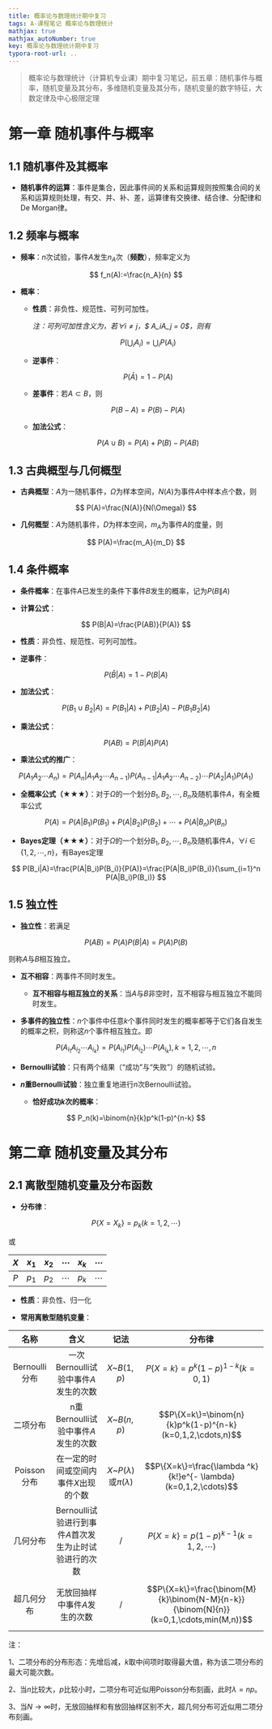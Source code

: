 ```yaml
---
title: 概率论与数理统计期中复习
tags: A-课程笔记 概率论与数理统计
mathjax: true
mathjax_autoNumber: true
key: 概率论与数理统计期中复习
typora-root-url: ..
---
```


> 概率论与数理统计（计算机专业课）期中复习笔记，前五章：随机事件与概率，随机变量及其分布，多维随机变量及其分布，随机变量的数字特征，大数定律及中心极限定理

<!--more-->

# 第一章  随机事件与概率

## 1.1 随机事件及其概率

- **随机事件的运算**：事件是集合，因此事件间的关系和运算规则按照集合间的关系和运算规则处理，有交、并、补、差，运算律有交换律、结合律、分配律和De Morgan律。

## 1.2 频率与概率

- **频率**：$n$次试验，事件$A$发生$n_A$次（**频数**），频率定义为

$$
f_n(A):=\frac{n_A}{n}
$$

- **概率**：
  
  - **性质**：非负性、规范性、可列可加性。

    *注：可列可加性含义为，若$\forall i \neq j$，$ A_iA_j = 0$，则有*

    $$
    P\bigg(\bigcup_iA_i\bigg)=\bigcup_i P(A_i)
    $$
  
  - **逆事件**：
  
    $$
    P(\bar A)=1-P(A)
    $$

  - **差事件**：若$A \subset B$，则

    $$
    P(B-A)=P(B)-P(A)
    $$

  - **加法公式**：

    $$
    P(A \cup B)=P(A)+P(B)-P(AB)
    $$

## 1.3 古典概型与几何概型

- **古典概型**：$A$为一随机事件，$\Omega$为样本空间，$N(A)$为事件$A$中样本点个数，则

$$
P(A)=\frac{N(A)}{N(\Omega)}
$$

- **几何概型**：$A$为随机事件，$D$为样本空间，$m_A$为事件$A$的度量，则

$$
P(A)=\frac{m_A}{m_D}
$$

## 1.4  条件概率

- **条件概率**：在事件$A$已发生的条件下事件$B$发生的概率，记为$P(B\|A)$

- **计算公式**：

$$
P(B|A)=\frac{P(AB)}{P(A)}
$$

- **性质**：非负性、规范性、可列可加性。

- **逆事件**：

$$
P(\bar B|A)=1-P(B|A)
$$

- **加法公式**：

$$
P(B_1\cup B_2|A)=P(B_1|A)+P(B_2|A)-P(B_1B_2|A)
$$

- **乘法公式**：

$$
P(AB)=P(B|A)P(A)
$$
  
- **乘法公式的推广**：

$$
P(A_1A_2\cdots A_n)=P(A_n|A_1A_2\cdots A_{n-1})P(A_{n-1}|A_1A_2\cdots A_{n-2})\cdots P(A_2|A_1)P(A_1)
$$

- **全概率公式（★★★）**：对于$\Omega$的一个划分$B_1,B_2,\cdots,B_n$及随机事件$A$，有全概率公式

$$
P(A)=P(A|B_1)P(B_1)+P(A|B_2)P(B_2)+\cdots+P(A|B_n)P(B_n)
$$

- **Bayes定理（★★★）**：对于$\Omega$的一个划分$B_1,B_2,\cdots,B_n$及随机事件$A$，$\forall i \in \{1,2,\cdots,n\}$，有Bayes定理

$$
P(B_i|A)=\frac{P(A|B_i)P(B_i)}{P(A)}=\frac{P(A|B_i)P(B_i)}{\sum_{i=1}^n P(A|B_i)P(B_i)}
$$

## 1.5  独立性

- **独立性**：若满足

$$
P(AB)=P(A)P(B|A)=P(A)P(B)
$$

则称$A$与$B$相互独立。

- **互不相容**：两事件不同时发生。
  
  - **互不相容与相互独立的关系**：当$A$与$B$非空时，互不相容与相互独立不能同时发生。

- **多事件的独立性**：$n$个事件中任意$k$个事件同时发生的概率都等于它们各自发生的概率之积，则称这$n$个事件相互独立。即

$$
P(A_{i_1}A_{i_2}\cdots A_{i_k})=P(A_{i_1})P(A_{i_2})\cdots P(A_{i_k}),k=1,2,\cdots,n
$$

- **Bernoulli试验**：只有两个结果（“成功”与“失败”）的随机试验。

- **$n$重Bernoulli试验**：独立重复地进行$n$次Bernoulli试验。
  
  - **恰好成功$k$次的概率**：

$$
P_n(k)=\binom{n}{k}p^k(1-p)^{n-k}
$$

# 第二章  随机变量及其分布

## 2.1  离散型随机变量及分布函数

- **分布律**：

$$
P\{X=X_k\}=p_k(k=1,2,\cdots)
$$

或

|$X$|$x_1$|$x_2$|$\cdots$|$x_k$|$\cdots$|
|:--:|:--:|:--:|:--:|:--:|:--:|
|$P$|$p_1$|$p_2$|$\cdots$|$p_k$|$\cdots$|

- **性质**：非负性、归一化

- **常用离散型随机变量**：

|名称|含义|记法|分布律|
|:--:|:--:|:--:|:--:|
|Bernoulli分布|一次Bernoulli试验中事件$A$发生的次数|$X$~$B(1,p)$|$$P\{X=k\}=p^k(1-p)^{1-k}(k=0,1)$$|
|二项分布|n重Bernoulli试验中事件$A$发生的次数|$X$~$B(n,p)$|$$P\{X=k\}=\binom{n}{k}p^k(1-p)^{n-k}(k=0,1,2,\cdots,n)$$|
|Poisson分布|在一定的时间或空间内事件$X$出现的个数|$X$~$P(\lambda)$或$\pi(\lambda)$|$$P\{X=k\}=\frac{\lambda ^k}{k!}e^{- \lambda}(k=0,1,2,\cdots)$$|
|几何分布|Bernoulli试验进行到事件$A$首次发生为止时试验进行的次数|/|$$P\{X=k\}=p(1-p)^{k-1}(k=1,2,\cdots)$$|
|超几何分布|无放回抽样中事件$A$发生的次数|/|$$P\{X=k\}=\frac{\binom{M}{k}\binom{N-M}{n-k}}{\binom{N}{n}}(k=0,1,\cdots,min(M,n))$$|

注：

1、二项分布的分布形态：先增后减，$k$取中间项时取得最大值，称为该二项分布的最大可能次数。

2、当$n$比较大，$p$比较小时，二项分布可近似用Poisson分布刻画，此时$\lambda=np$。

3、当$N\to\infty$时，无放回抽样和有放回抽样区别不大，超几何分布可近似用二项分布刻画。